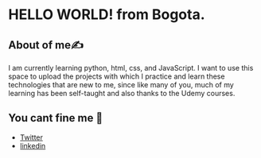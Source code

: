 # HELLO WORLD! from Bogota.

## About of me:writing_hand:

I am currently learning python, html, css, and JavaScript. I want to use this space to upload the projects with which I practice and learn these technologies that are new to me, since like many of you, much of my learning has been self-taught and also thanks to the Udemy courses.

## You cant fine me 🔭

- [Twitter](https://twitter.com/FelipeFV_13)
- [linkedin](https://www.linkedin.com/in/felipefv13/)
